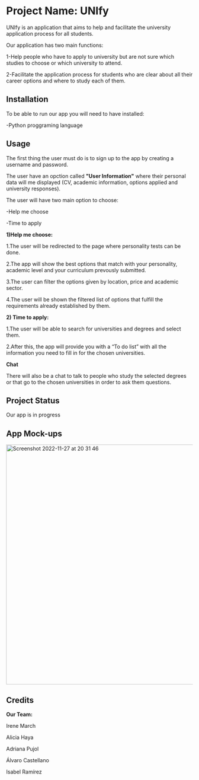 # Project Name: UNIfy

UNIfy is an application that aims to help and facilitate the university application process for all students.

Our application has two main functions:

1-Help people who have to apply to university but are not sure which studies to choose or which university to attend.

2-Facilitate the application process for students who are clear about all their career options and where to study each of them.


## Installation

To be able to run our app you will need to have installed:

-Python proggraming language

## Usage

The first thing the user must do is to sign up to the app by creating a username and password. 

The user have an opction called **"User Information"** where their personal data will me displayed (CV, academic information, options applied and university responses).

The user will have two main option to choose:

-Help me choose

-Time to apply

**1)Help me choose:**

1.The user will be redirected to the page where personality tests can be done.

2.The app will show the best options that match with your personality, academic level and your curriculum prevously submitted.

3.The user can filter the options given by location, price and academic sector.

4.The user will be shown the filtered list of options that fulfill the requirements already established by them.

**2) Time to apply:**

1.The user will be able to search for universities and degrees and select them.

2.After this, the app will provide you with a “To do list” with all the information you need to fill in for the chosen universities. 

**Chat**

There will also be a chat to talk to people who study the selected degrees or that go to the chosen universities in order to ask them questions. 

## Project Status

Our app is in progress

## App Mock-ups

<img width="647" alt="Screenshot 2022-11-27 at 20 31 46" src="https://user-images.githubusercontent.com/119240158/204155809-6cf24209-09fa-451c-8acb-404b1dd8b4e6.png">


## Credits

**Our Team:**

Irene March

Alicia Haya

Adriana Pujol

Álvaro Castellano

Isabel Ramírez







